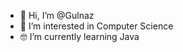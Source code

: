 - 👋 Hi, I’m @Gulnaz
- 👀 I’m interested in Computer Science
- 🤓 I’m currently learning Java


<!---
Gulnazzholshy01/Gulnazzholshy01 is a ✨ special ✨ repository because its `README.md` (this file) appears on your GitHub profile.
You can click the Preview link to take a look at your changes.
--->
